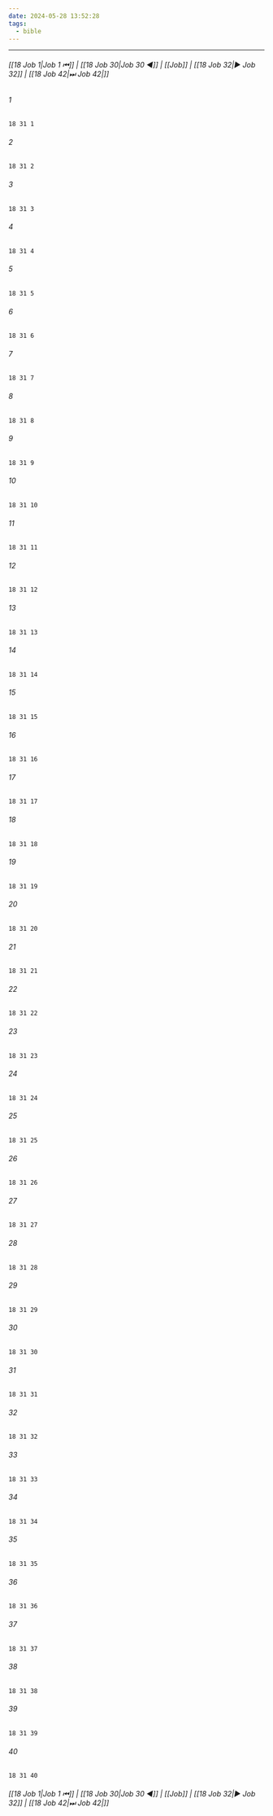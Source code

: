 ```yaml
---
date: 2024-05-28 13:52:28
tags:
  - bible
---
```

___

###### [[18 Job 1|Job 1 ⏮]] | [[18 Job 30|Job 30 ◀]] | [[Job]] | [[18 Job 32|▶ Job 32]] | [[18 Job 42|⏭ Job 42|]]

###### 1
``` verse
18 31 1 
```
###### 2
``` verse
18 31 2 
```
###### 3
``` verse
18 31 3 
```
###### 4
``` verse
18 31 4 
```
###### 5
``` verse
18 31 5 
```
###### 6
``` verse
18 31 6 
```
###### 7
``` verse
18 31 7 
```
###### 8
``` verse
18 31 8 
```
###### 9
``` verse
18 31 9 
```
###### 10
``` verse
18 31 10 
```
###### 11
``` verse
18 31 11 
```
###### 12
``` verse
18 31 12 
```
###### 13
``` verse
18 31 13 
```
###### 14
``` verse
18 31 14 
```
###### 15
``` verse
18 31 15 
```
###### 16
``` verse
18 31 16 
```
###### 17
``` verse
18 31 17 
```
###### 18
``` verse
18 31 18 
```
###### 19
``` verse
18 31 19 
```
###### 20
``` verse
18 31 20 
```
###### 21
``` verse
18 31 21 
```
###### 22
``` verse
18 31 22 
```
###### 23
``` verse
18 31 23 
```
###### 24
``` verse
18 31 24 
```
###### 25
``` verse
18 31 25 
```
###### 26
``` verse
18 31 26 
```
###### 27
``` verse
18 31 27 
```
###### 28
``` verse
18 31 28 
```
###### 29
``` verse
18 31 29 
```
###### 30
``` verse
18 31 30 
```
###### 31
``` verse
18 31 31 
```
###### 32
``` verse
18 31 32 
```
###### 33
``` verse
18 31 33 
```
###### 34
``` verse
18 31 34 
```
###### 35
``` verse
18 31 35 
```
###### 36
``` verse
18 31 36 
```
###### 37
``` verse
18 31 37 
```
###### 38
``` verse
18 31 38 
```
###### 39
``` verse
18 31 39 
```
###### 40
``` verse
18 31 40 
```

###### [[18 Job 1|Job 1 ⏮]] | [[18 Job 30|Job 30 ◀]] | [[Job]] | [[18 Job 32|▶ Job 32]] | [[18 Job 42|⏭ Job 42|]]

